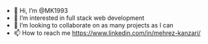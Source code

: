 - 👋 Hi, I’m @MK1993
- 👀 I’m interested in full stack web development
- 💞️ I’m looking to collaborate on as many projects as I can
- 📫 How to reach me https://www.linkedin.com/in/mehrez-kanzari/

<!---
MK1993/MK1993 is a ✨ special ✨ repository because its `README.md` (this file) appears on your GitHub profile.
You can click the Preview link to take a look at your changes.
--->
